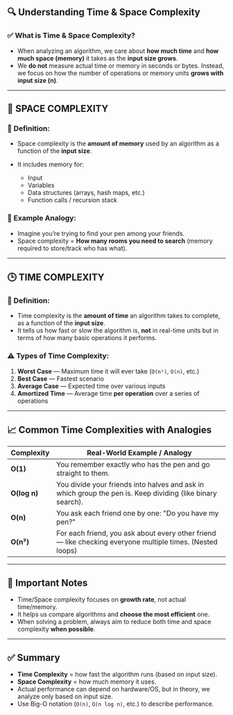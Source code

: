 ## 🔍 **Understanding Time & Space Complexity**

### ✅ **What is Time & Space Complexity?**

* When analyzing an algorithm, we care about **how much time** and **how much space (memory)** it takes as the **input size grows**.
* We **do not** measure actual time or memory in seconds or bytes. Instead, we focus on how the number of operations or memory units **grows with input size (n)**.

---

## 🧠 **SPACE COMPLEXITY**

### 📘 Definition:

* Space complexity is the **amount of memory** used by an algorithm as a function of the **input size**.
* It includes memory for:

  * Input
  * Variables
  * Data structures (arrays, hash maps, etc.)
  * Function calls / recursion stack

### 📌 Example Analogy:

* Imagine you’re trying to find your pen among your friends.
* Space complexity = **How many rooms you need to search** (memory required to store/track who has what).

---

## 🕒 **TIME COMPLEXITY**

### 📘 Definition:

* Time complexity is the **amount of time** an algorithm takes to complete, as a function of the **input size**.
* It tells us how fast or slow the algorithm is, **not** in real-time units but in terms of how many basic operations it performs.

### ⚠ Types of Time Complexity:

1. **Worst Case** — Maximum time it will ever take (`O(n²)`, `O(n)`, etc.)
2. **Best Case** — Fastest scenario
3. **Average Case** — Expected time over various inputs
4. **Amortized Time** — Average time **per operation** over a series of operations

---

## 📈 **Common Time Complexities with Analogies**

| Complexity   | Real-World Example / Analogy                                                                               |
| ------------ | ---------------------------------------------------------------------------------------------------------- |
| **O(1)**     | You remember exactly who has the pen and go straight to them.                                              |
| **O(log n)** | You divide your friends into halves and ask in which group the pen is. Keep dividing (like binary search). |
| **O(n)**     | You ask each friend one by one: "Do you have my pen?"                                                      |
| **O(n²)**    | For each friend, you ask about every other friend — like checking everyone multiple times. (Nested loops)  |

---

## 📝 **Important Notes**

* Time/Space complexity focuses on **growth rate**, not actual time/memory.
* It helps us compare algorithms and **choose the most efficient** one.
* When solving a problem, always aim to reduce both time and space complexity **when possible**.

---

## ✅ **Summary**

* **Time Complexity** = how fast the algorithm runs (based on input size).
* **Space Complexity** = how much memory it uses.
* Actual performance can depend on hardware/OS, but in theory, we analyze only based on input size.
* Use Big-O notation (`O(n)`, `O(n log n)`, etc.) to describe performance.


